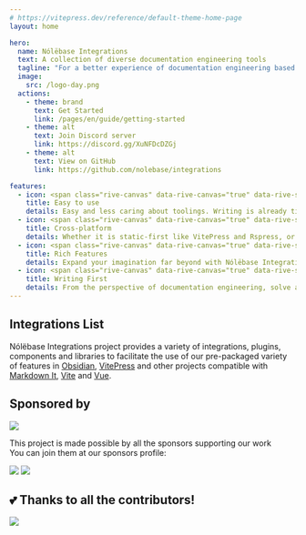 ```yaml
---
# https://vitepress.dev/reference/default-theme-home-page
layout: home

hero:
  name: Nólëbase Integrations
  text: A collection of diverse documentation engineering tools
  tagline: "For a better experience of documentation engineering based on local-first knowledge base and static site generator"
  image:
    src: /logo-day.png
  actions:
    - theme: brand
      text: Get Started
      link: /pages/en/guide/getting-started
    - theme: alt
      text: Join Discord server
      link: https://discord.gg/XuNFDcDZGj
    - theme: alt
      text: View on GitHub
      link: https://github.com/nolebase/integrations

features:
  - icon: <span class="rive-canvas" data-rive-canvas="true" data-rive-src="/icons/star-emoji-animated.riv"></span>
    title: Easy to use
    details: Easy and less caring about toolings. Writing is already time-consuming and labor-intensive. These issues should not be obstacles to restrict your creativity.
  - icon: <span class="rive-canvas" data-rive-canvas="true" data-rive-src="/icons/easter-island-statue-emoji-animated.riv"></span>
    title: Cross-platform
    details: Whether it is static-first like VitePress and Rspress, or client-first like Obsidian and Logseq, we hope to deliver the similar or even better experience across different platforms.
  - icon: <span class="rive-canvas" data-rive-canvas="true" data-rive-src="/icons/crystall-ball-emoji-animated.riv"></span>
    title: Rich Features
    details: Expand your imagination far beyond with Nólëbase Integrations with loads of features, widgets, components to fill the gap between note-taking platforms while improving.
  - icon: <span class="rive-canvas" data-rive-canvas="true" data-rive-src="/icons/rocket-emoji-animated.riv"></span>
    title: Writing First
    details: From the perspective of documentation engineering, solve and simplify some UX/DX problems, aiming to let creators focus on writing documents, notes, making cards and GTD!
---
```


<script setup>
import sidebarPackageJSON from '~/packages/vitepress-plugin-sidebar/package.json'
import biDirectionalLinksPackageJSON from '~/packages/markdown-it-bi-directional-links/package.json'
import elementTransform from '~/packages/markdown-it-element-transform/package.json'
import unlazyImg from '~/packages/markdown-it-unlazy-img/package.json'
import enhancedReadabilities from '~/packages/vitepress-plugin-enhanced-readabilities/package.json'
import inlineLinkPreview from '~/packages/vitepress-plugin-inline-link-preview/package.json'
import highlightTargetedHeading from '~/packages/vitepress-plugin-highlight-targeted-heading/package.json'
import gitChangelog from '~/packages/vitepress-plugin-git-changelog/package.json'
import enhancedMark from '~/packages/vitepress-plugin-enhanced-mark/package.json'
import thumbnailHash from '~/packages/vitepress-plugin-thumbnail-hash/package.json'
</script>

<HomeContent>

## Integrations List

Nólëbase Integrations project provides a variety of integrations, plugins, components and libraries to facilitate the use of our pre-packaged variety of features in [Obsidian](https://obsidian.md), [VitePress](https://vitepress.dev) and other projects compatible with [Markdown It](https://github.com/markdown-it/markdown-it), [Vite](https://vitejs.dev/) and [Vue](https://vuejs.org/).

<div class="grid gap-5 lg:grid-cols-2 max-w-172 lg:max-w-none mx-auto">
  <IntegrationCard type="markdown-it" title="Bi-Directional Links" package="markdown-it-bi-directional-links">
    <template v-slot:badge>
      <Badge type="tip" :text="`v${biDirectionalLinksPackageJSON.version}`" />
    </template>
  </IntegrationCard>

  <IntegrationCard type="markdown-it" title="Elements Transformation" package="markdown-it-element-transform">
    <template v-slot:badge>
      <Badge type="tip" :text="`v${elementTransform.version}`" />
    </template>
  </IntegrationCard>

  <IntegrationCard type="markdown-it" title="Lazy loading blurred thumbnails" package="markdown-it-unlazy-img">
    <template v-slot:badge>
      <Badge type="tip" :text="`v${unlazyImg.version}`" />
    </template>
  </IntegrationCard>

  <IntegrationCard type="vitepress" title="Auto Sidebar" package="vitepress-plugin-sidebar">
    <template v-slot:badge>
      <Badge type="tip" :text="`v${sidebarPackageJSON.version}`" />
    </template>
  </IntegrationCard>

  <IntegrationCard type="vitepress" title="Enhanced Readabilities" package="vitepress-plugin-enhanced-readabilities">
    <template v-slot:badge>
      <Badge type="tip" :text="`v${enhancedReadabilities.version}`" />
    </template>
  </IntegrationCard>

  <IntegrationCard type="vitepress" title="Inline Link Previewing" package="vitepress-plugin-inline-link-preview">
    <template v-slot:badge>
      <Badge type="tip" :text="`v${inlineLinkPreview.version}`" />
    </template>
  </IntegrationCard>

  <IntegrationCard type="vitepress" title="Blinking highlight targeted heading" package="vitepress-plugin-highlight-targeted-heading">
    <template v-slot:badge>
      <Badge type="tip" :text="`v${highlightTargetedHeading.version}`" />
    </template>
  </IntegrationCard>

  <IntegrationCard type="vitepress" title="Git-based page histories" package="vitepress-plugin-git-changelog">
    <template v-slot:badge>
      <Badge type="tip" :text="`v${gitChangelog.version}`" />
    </template>
  </IntegrationCard>

  <IntegrationCard type="vitepress" title="Page <meta> metadata generation" package="vitepress-plugin-og-image">
    <template v-slot:title>
      Page <code>&lt;meta&gt;</code> metadata generation
    </template>
    <template v-slot:badge>
      <Badge type="warning" text="Beta" />
    </template>
  </IntegrationCard>

  <IntegrationCard type="vitepress" title="Previewing image (social media card) generation" package="vitepress-plugin-og-image">
    <template v-slot:badge>
      <Badge type="warning" text="Beta" />
    </template>
  </IntegrationCard>

  <IntegrationCard type="vitepress" title="Page properties" package="vitepress-plugin-page-properties">
    <template v-slot:badge>
      <Badge type="danger" text="Alpha" />
    </template>
  </IntegrationCard>

  <IntegrationCard type="vitepress" title="Enhanced <mark> elements" package="vitepress-plugin-enhanced-mark">
    <template v-slot:title>
      Enhanced <code>&lt;mark&gt;</code> elements
    </template>
    <template v-slot:badge>
      <Badge type="tip" :text="`v${enhancedMark.version}`" />
    </template>
  </IntegrationCard>

  <IntegrationCard type="vitepress" title="Thumbnail hashing for images" package="vitepress-plugin-thumbnail-hash">
    <template v-slot:badge>
      <Badge type="tip" :text="`v${thumbnailHash.version}`" />
    </template>
  </IntegrationCard>

  <IntegrationCard type="obsidian" title="UnoCSS" package="obsidian-plugin-unocss">
    <template v-slot:badge>
      <Badge type="warning" text="Beta" />
    </template>
  </IntegrationCard>
</div>

<div>
  <h2 text-center mt-11 pb-2>
    Sponsored by
  </h2>
  <div flex justify-center>
    <img src="https://cdn.jsdelivr.net/gh/nolebase/sponsors/sponsors.wide.svg" />
  </div>

  <p text-center>
    This project is made possible by all the sponsors supporting our work <br>
    You can join them at our sponsors profile:
  </p>
  <p flex justify-center gap-4>
    <a href="https://github.com/sponsors/LittleSound"  target="_blank"><img src="https://img.shields.io/static/v1?label=Sponsor&message=Rizumu&logo=GitHub&color=%23fe8e86&style=for-the-badge" /></a>
    <a href="https://github.com/sponsors/nekomeowww" target="_blank"><img src="https://img.shields.io/static/v1?label=Sponsor&message=Neko&logo=GitHub&color=%23fe8e86&style=for-the-badge" /></a>
  </p>

  <h2 text="center lg" my-5 font-bold>
    💕 Thanks to all the contributors!
  </h2>

  <a href="https://github.com/nolebase/integrations/graphs/contributors" flex justify-center>
    <img src="https://contrib.rocks/image?repo=nolebase/integrations" />
  </a>
</div>

</HomeContent>

